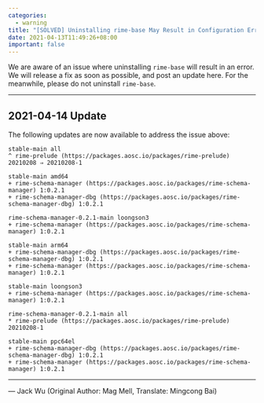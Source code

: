 ```yaml
---
categories:
  - warning
title: "[SOLVED] Uninstalling rime-base May Result in Configuration Errors"
date: 2021-04-13T11:49:26+08:00
important: false
---
```


We are aware of an issue where uninstalling `rime-base` will result in an error.
We will release a fix as soon as possible, and post an update here.
For the meanwhile, please do not uninstall `rime-base`.

----

2021-04-14 Update
-----------------

The following updates are now available to address the issue above:

    stable-main all
    ^ rime-prelude (https://packages.aosc.io/packages/rime-prelude) 20210208 ⇒ 20210208-1

    stable-main amd64
    + rime-schema-manager (https://packages.aosc.io/packages/rime-schema-manager) 1:0.2.1
    + rime-schema-manager-dbg (https://packages.aosc.io/packages/rime-schema-manager-dbg) 1:0.2.1

    rime-schema-manager-0.2.1-main loongson3
    + rime-schema-manager (https://packages.aosc.io/packages/rime-schema-manager) 1:0.2.1

    stable-main arm64
    + rime-schema-manager-dbg (https://packages.aosc.io/packages/rime-schema-manager-dbg) 1:0.2.1
    + rime-schema-manager (https://packages.aosc.io/packages/rime-schema-manager) 1:0.2.1

    stable-main loongson3
    + rime-schema-manager (https://packages.aosc.io/packages/rime-schema-manager) 1:0.2.1

    rime-schema-manager-0.2.1-main all
    * rime-prelude (https://packages.aosc.io/packages/rime-prelude) 20210208-1

    stable-main ppc64el
    + rime-schema-manager-dbg (https://packages.aosc.io/packages/rime-schema-manager-dbg) 1:0.2.1
    + rime-schema-manager (https://packages.aosc.io/packages/rime-schema-manager) 1:0.2.1


----

— Jack Wu (Original Author: Mag Mell, Translate: Mingcong Bai)
